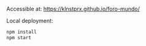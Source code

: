 Accessible at: https://klnstprx.github.io/foro-mundo/

Local deployment:
```bash
npm install
npm start
```
